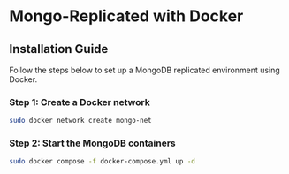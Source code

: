 # Mongo-Replicated with Docker

## Installation Guide

Follow the steps below to set up a MongoDB replicated environment using Docker.

### Step 1: Create a Docker network
```sh
sudo docker network create mongo-net
```
### Step 2: Start the MongoDB containers
```sh
sudo docker compose -f docker-compose.yml up -d
```

